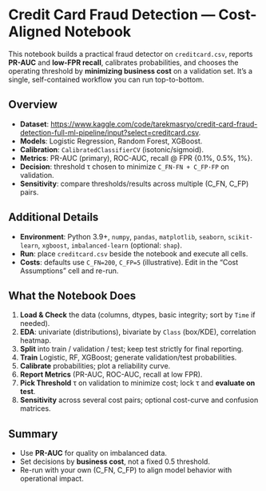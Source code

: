 # Credit Card Fraud Detection — Cost-Aligned Notebook

This notebook builds a practical fraud detector on `creditcard.csv`, reports **PR-AUC** and **low-FPR recall**, calibrates probabilities, and chooses the operating threshold by **minimizing business cost** on a validation set. It’s a single, self-contained workflow you can run top-to-bottom.

## Overview
- **Dataset**: https://www.kaggle.com/code/tarekmasryo/credit-card-fraud-detection-full-ml-pipeline/input?select=creditcard.csv.
- **Models**: Logistic Regression, Random Forest, XGBoost.
- **Calibration**: `CalibratedClassifierCV` (isotonic/sigmoid).
- **Metrics**: PR-AUC (primary), ROC-AUC, recall @ FPR {0.1%, 0.5%, 1%}.
- **Decision**: threshold τ chosen to minimize `C_FN·FN + C_FP·FP` on validation.
- **Sensitivity**: compare thresholds/results across multiple (C_FN, C_FP) pairs.

## Additional Details
- **Environment**: Python 3.9+, `numpy`, `pandas`, `matplotlib`, `seaborn`, `scikit-learn`, `xgboost`, `imbalanced-learn` (optional: `shap`).
- **Run**: place `creditcard.csv` beside the notebook and execute all cells.
- **Costs**: defaults use `C_FN=200`, `C_FP=5` (illustrative). Edit in the “Cost Assumptions” cell and re-run.

## What the Notebook Does
1. **Load & Check** the data (columns, dtypes, basic integrity; sort by `Time` if needed).
2. **EDA**: univariate (distributions), bivariate by `Class` (box/KDE), correlation heatmap.
3. **Split** into train / validation / test; keep test strictly for final reporting.
4. **Train** Logistic, RF, XGBoost; generate validation/test probabilities.
5. **Calibrate** probabilities; plot a reliability curve.
6. **Report Metrics** (PR-AUC, ROC-AUC, recall at low FPR).
7. **Pick Threshold** τ on validation to minimize cost; lock τ and **evaluate on test**.
8. **Sensitivity** across several cost pairs; optional cost-curve and confusion matrices.

## Summary
- Use **PR-AUC** for quality on imbalanced data.
- Set decisions by **business cost**, not a fixed 0.5 threshold.
- Re-run with your own (C_FN, C_FP) to align model behavior with operational impact.
